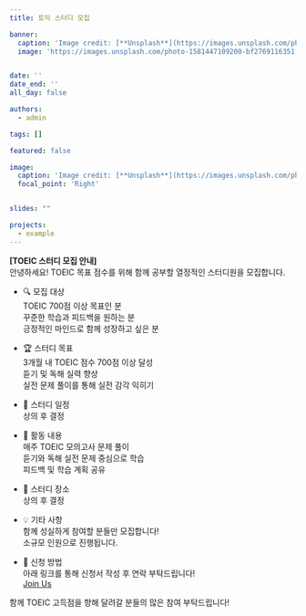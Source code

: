 ```yaml
---
title: 토익 스터디 모집

banner:
  caption: 'Image credit: [**Unsplash**](https://images.unsplash.com/photo-1581447109200-bf2769116351)'
  image: 'https://images.unsplash.com/photo-1581447109200-bf2769116351'


date: ''
date_end: ''
all_day: false

authors:
  - admin

tags: []

featured: false

image:
  caption: 'Image credit: [**Unsplash**](https://images.unsplash.com/photo-1581447109200-bf2769116351)'
  focal_point: 'Right'


slides: ""

projects:
  - example
---
```


**[TOEIC 스터디 모집 안내]**  
안녕하세요! TOEIC 목표 점수를 위해 함께 공부할 열정적인 스터디원을 모집합니다.

- 🔍 모집 대상  
  TOEIC 700점 이상 목표인 분  
  꾸준한 학습과 피드백을 원하는 분  
  긍정적인 마인드로 함께 성장하고 싶은 분  

- 🏆 스터디 목표  
  3개월 내 TOEIC 점수 700점 이상 달성  
  듣기 및 독해 실력 향상  
  실전 문제 풀이를 통해 실전 감각 익히기  

- 📅 스터디 일정  
  상의 후 결정

- 📝 활동 내용  
  매주 TOEIC 모의고사 문제 풀이  
  듣기와 독해 실전 문제 중심으로 학습  
  피드백 및 학습 계획 공유  

- 📍 스터디 장소  
  상의 후 결정

- 💡 기타 사항  
  함께 성실하게 참여할 분들만 모집합니다!  
  소규모 인원으로 진행됩니다.

- 📩 신청 방법  
  아래 링크를 통해 신청서 작성 후 연락 부탁드립니다!  
  <a class="join-button" href="https://forms.gle/wugAyEqMZb7XrCCS8">
  <i class="fas fa-graduation-cap"></i> Join Us
</a>

함께 TOEIC 고득점을 향해 달려갈 분들의 많은 참여 부탁드립니다!
